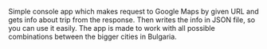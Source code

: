 Simple console app which makes request to Google Maps by given URL and gets info about trip from the response. Then writes the info in JSON file, so you can use it easily. The app is made to work with all possible combinations between the bigger cities in Bulgaria.

